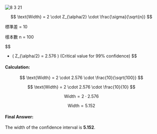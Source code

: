 ![8 3 21](https://github.com/user-attachments/assets/29004236-1584-475c-a0d1-34435bb80ec8)

$$
\text{Width} = 2 \cdot Z_{\alpha/2} \cdot \frac{\sigma}{\sqrt{n}}
$$

標準差 = 10 

樣本數 n = 100 

$$
- \( Z_{\alpha/2} = 2.576 \) (Critical value for 99% confidence)
$$


#### Calculation:

$$
\text{Width} = 2 \cdot 2.576 \cdot \frac{10}{\sqrt{100}}
$$

$$
\text{Width} = 2 \cdot 2.576 \cdot \frac{10}{10}
$$

$$
\text{Width} = 2 \cdot 2.576
$$

$$
\text{Width} = 5.152
$$

#### Final Answer:
The width of the confidence interval is **5.152**.
